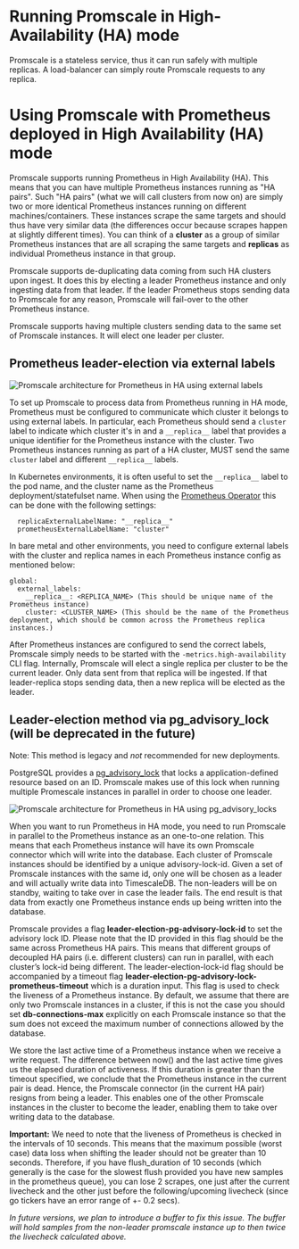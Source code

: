 # Running Promscale in High-Availability (HA) mode

Promscale is a stateless service, thus it can run safely with multiple
replicas. A load-balancer can simply route Promscale requests to any replica.

# Using Promscale with Prometheus deployed in High Availability (HA) mode

Promscale supports running Prometheus in High Availability (HA). This means
that you can have multiple Prometheus instances running as "HA
pairs". Such "HA pairs" (what we will call clusters from now on) are simply two
or more identical Prometheus instances running on different
machines/containers. These instances scrape the same targets and should thus
have very similar data (the differences occur because scrapes happen at slightly
different times). You can think of a **cluster** as a group of similar
Prometheus instances that are all scraping the same targets and **replicas**
as individual Prometheus instance in that group.

Promscale supports de-duplicating data coming from such HA clusters upon
ingest. It does this by electing a leader Prometheus instance and only
ingesting data from that leader. If the leader Prometheus stops sending data
to Promscale for any reason, Promscale will fail-over to the other Prometheus
instance.

Promscale supports having multiple clusters sending data to the same set of
Promscale instances. It will elect one leader per cluster.

## Prometheus leader-election via external labels

![Promscale architecture for Prometheus in HA using external labels](https://raw.githubusercontent.com/timescale/promscale/master/docs/high-availability/new_ha_system.png)

To set up Promscale to process data from Prometheus running in HA mode,
Prometheus must be configured to communicate which cluster it belongs to
using external labels. In particular, each Prometheus should send a `cluster`
label to indicate which cluster it's in and a `__replica__` label that
provides a unique identifier for the Prometheus instance with the cluster.
Two Prometheus instances running as part of a HA cluster, MUST send the same
`cluster` label and different `__replica__` labels.

In Kubernetes environments, it is often useful to set the `__replica__`
label to the pod name, and the cluster name as the Prometheus deployment/statefulset name. When using the [Prometheus Operator](https://github.com/prometheus-operator/prometheus-operator#prometheus-operator) this can be done
with the following settings:

```
  replicaExternalLabelName: "__replica__"
  prometheusExternalLabelName: "cluster"
```

In bare metal and other environments, you need to configure external labels with the cluster and replica names in each Prometheus instance config as mentioned below:

```
global:
  external_labels:
    __replica__: <REPLICA_NAME> (This should be unique name of the Prometheus instance)
    cluster: <CLUSTER_NAME> (This should be the name of the Prometheus deployment, which should be common across the Prometheus replica instances.)
```

After Prometheus instances are configured to send the correct labels,
Promscale simply needs to be started with the `-metrics.high-availability` CLI flag.
Internally, Promscale will elect a single replica per cluster to be the
current leader. Only data sent from that replica will be ingested. If that
leader-replica stops sending data, then a new replica will be elected as the
leader.


## Leader-election method via pg_advisory_lock (will be deprecated in the future)

Note: This method is legacy and _not_ recommended for new deployments.

PostgreSQL provides a [pg_advisory_lock](https://www.postgresql.org/docs/current/explicit-locking.html#ADVISORY-LOCKS) that locks a application-defined resource based on an ID. Promscale makes use of this lock when running multiple Promescale instances in parallel in order to choose one leader.

![Promscale architecture for Prometheus in HA using pg_advisory_locks](https://raw.githubusercontent.com/timescale/promscale/master/docs/high-availability/old_ha_system.png)

When you want to run Prometheus in HA mode, you need to run Promscale in parallel to the Prometheus instance as an one-to-one relation. This means that each Prometheus instance will have its own Promscale connector which will write into the database. Each cluster of Promscale instances should be identified by a unique advisory-lock-id. Given a set of Promscale instances with the same id, only one will be chosen  as a leader and will actually write data into TimescaleDB. The non-leaders will be on standby, waiting to take over in case the leader fails. The end result is that data from exactly one Prometheus instance ends up being written into the database.

Promscale provides a flag **leader-election-pg-advisory-lock-id** to set the advisory lock ID. Please note that the ID provided in this flag should be the same across Prometheus HA pairs. This means that different groups of decoupled HA pairs (i.e. different clusters) can run in parallel, with each cluster’s lock-id being different. The leader-election-lock-id flag should be accompanied by a timeout flag **leader-election-pg-advisory-lock-prometheus-timeout** which is a duration input. This flag is used to check the liveness of a Prometheus instance. By default, we assume that there are only two Promscale instances in a cluster, if this is not the case you should set **db-connections-max** explicitly on each Promscale instance so that the sum does not exceed the maximum number of connections allowed by the database.

We store the last active time of a Prometheus instance when we receive a write request. The difference between now() and the last active time gives us the elapsed duration of activeness. If this duration is greater than the timeout specified, we conclude that the Prometheus instance in the current pair is dead. Hence, the Promscale connector (in the current HA pair) resigns from being a leader. This enables one of the other Promscale instances in the cluster to become the leader, enabling them to take over writing data to the database.

**Important:** We need to note that the liveness of Prometheus is checked in the intervals of 10 seconds. This means that the maximum possible (worst case) data loss when shifting the leader should not be greater than 10 seconds. Therefore, if you have flush_duration of 10 seconds (which generally is the case for the slowest flush provided you have new samples in the prometheus queue), you can lose 2 scrapes, one just after the current livecheck and the other just before the following/upcoming livecheck (since go tickers have an error range of +- 0.2 secs).

_In future versions, we plan to introduce a buffer to fix this issue. The buffer will hold samples from the non-leader promscale instance up to then twice the livecheck calculated above._
